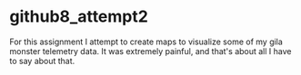 # github8_attempt2

For this assignment I attempt to create maps to visualize some of my gila monster telemetry data. It was extremely painful, and that's about all I have to say about that. 